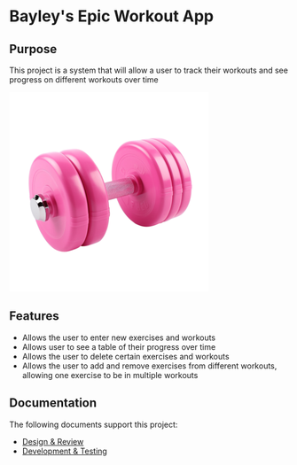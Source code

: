 # Bayley's Epic Workout App

## Purpose

This project is a system that will allow a user to track their workouts and see progress on different workouts over time 

![Alt text](docs/images/pink-dumbell-pic.png)

## Features

- Allows the user to enter new exercises and workouts
- Allows user to see a table of their progress over time
- Allows the user to delete certain exercises and workouts
- Allows the user to add and remove exercises from different workouts, allowing one exercise to be in multiple workouts

## Documentation
 
The following documents support this project:

- [Design & Review](docs/Design.md)
- [Development & Testing](docs/Development.md)
